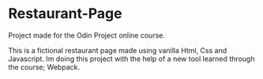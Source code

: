 # Restaurant-Page

Project made for the Odin Project online course.

This is a fictional restaurant page made using vanilla Html, Css and Javascript. Im doing this project with the help of a new tool learned through the course; Webpack.